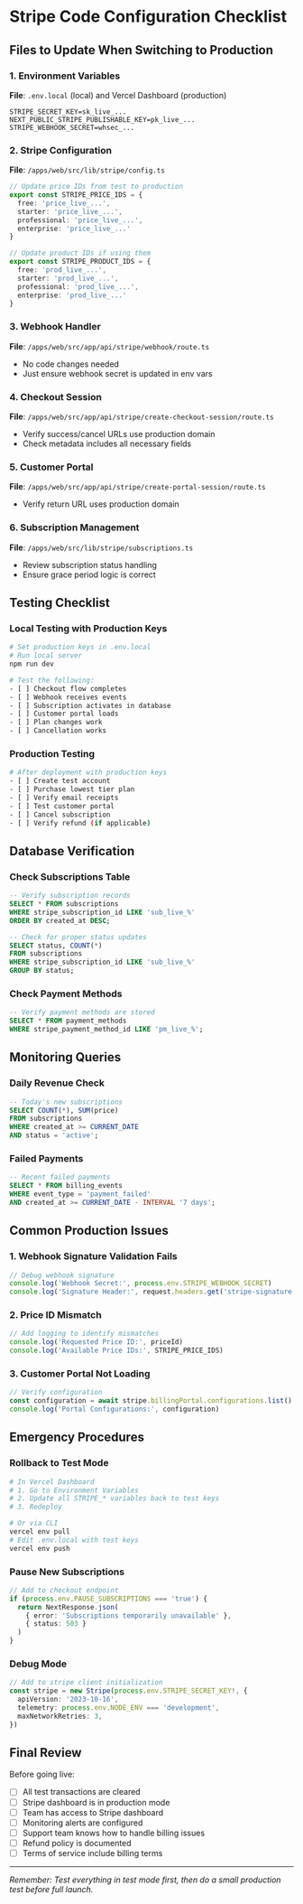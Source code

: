 # Stripe Code Configuration Checklist

## Files to Update When Switching to Production

### 1. Environment Variables
**File**: `.env.local` (local) and Vercel Dashboard (production)
```env
STRIPE_SECRET_KEY=sk_live_...
NEXT_PUBLIC_STRIPE_PUBLISHABLE_KEY=pk_live_...
STRIPE_WEBHOOK_SECRET=whsec_...
```

### 2. Stripe Configuration
**File**: `/apps/web/src/lib/stripe/config.ts`
```typescript
// Update price IDs from test to production
export const STRIPE_PRICE_IDS = {
  free: 'price_live_...',
  starter: 'price_live_...',
  professional: 'price_live_...',
  enterprise: 'price_live_...'
}

// Update product IDs if using them
export const STRIPE_PRODUCT_IDS = {
  free: 'prod_live_...',
  starter: 'prod_live_...',
  professional: 'prod_live_...',
  enterprise: 'prod_live_...'
}
```

### 3. Webhook Handler
**File**: `/apps/web/src/app/api/stripe/webhook/route.ts`
- No code changes needed
- Just ensure webhook secret is updated in env vars

### 4. Checkout Session
**File**: `/apps/web/src/app/api/stripe/create-checkout-session/route.ts`
- Verify success/cancel URLs use production domain
- Check metadata includes all necessary fields

### 5. Customer Portal
**File**: `/apps/web/src/app/api/stripe/create-portal-session/route.ts`
- Verify return URL uses production domain

### 6. Subscription Management
**File**: `/apps/web/src/lib/stripe/subscriptions.ts`
- Review subscription status handling
- Ensure grace period logic is correct

## Testing Checklist

### Local Testing with Production Keys
```bash
# Set production keys in .env.local
# Run local server
npm run dev

# Test the following:
- [ ] Checkout flow completes
- [ ] Webhook receives events
- [ ] Subscription activates in database
- [ ] Customer portal loads
- [ ] Plan changes work
- [ ] Cancellation works
```

### Production Testing
```bash
# After deployment with production keys
- [ ] Create test account
- [ ] Purchase lowest tier plan
- [ ] Verify email receipts
- [ ] Test customer portal
- [ ] Cancel subscription
- [ ] Verify refund (if applicable)
```

## Database Verification

### Check Subscriptions Table
```sql
-- Verify subscription records
SELECT * FROM subscriptions 
WHERE stripe_subscription_id LIKE 'sub_live_%'
ORDER BY created_at DESC;

-- Check for proper status updates
SELECT status, COUNT(*) 
FROM subscriptions 
WHERE stripe_subscription_id LIKE 'sub_live_%'
GROUP BY status;
```

### Check Payment Methods
```sql
-- Verify payment methods are stored
SELECT * FROM payment_methods
WHERE stripe_payment_method_id LIKE 'pm_live_%';
```

## Monitoring Queries

### Daily Revenue Check
```sql
-- Today's new subscriptions
SELECT COUNT(*), SUM(price) 
FROM subscriptions 
WHERE created_at >= CURRENT_DATE
AND status = 'active';
```

### Failed Payments
```sql
-- Recent failed payments
SELECT * FROM billing_events
WHERE event_type = 'payment_failed'
AND created_at >= CURRENT_DATE - INTERVAL '7 days';
```

## Common Production Issues

### 1. Webhook Signature Validation Fails
```typescript
// Debug webhook signature
console.log('Webhook Secret:', process.env.STRIPE_WEBHOOK_SECRET)
console.log('Signature Header:', request.headers.get('stripe-signature'))
```

### 2. Price ID Mismatch
```typescript
// Add logging to identify mismatches
console.log('Requested Price ID:', priceId)
console.log('Available Price IDs:', STRIPE_PRICE_IDS)
```

### 3. Customer Portal Not Loading
```typescript
// Verify configuration
const configuration = await stripe.billingPortal.configurations.list()
console.log('Portal Configurations:', configuration)
```

## Emergency Procedures

### Rollback to Test Mode
```bash
# In Vercel Dashboard
# 1. Go to Environment Variables
# 2. Update all STRIPE_* variables back to test keys
# 3. Redeploy

# Or via CLI
vercel env pull
# Edit .env.local with test keys
vercel env push
```

### Pause New Subscriptions
```typescript
// Add to checkout endpoint
if (process.env.PAUSE_SUBSCRIPTIONS === 'true') {
  return NextResponse.json(
    { error: 'Subscriptions temporarily unavailable' },
    { status: 503 }
  )
}
```

### Debug Mode
```typescript
// Add to stripe client initialization
const stripe = new Stripe(process.env.STRIPE_SECRET_KEY!, {
  apiVersion: '2023-10-16',
  telemetry: process.env.NODE_ENV === 'development',
  maxNetworkRetries: 3,
})
```

## Final Review

Before going live:
- [ ] All test transactions are cleared
- [ ] Stripe dashboard is in production mode
- [ ] Team has access to Stripe dashboard
- [ ] Monitoring alerts are configured
- [ ] Support team knows how to handle billing issues
- [ ] Refund policy is documented
- [ ] Terms of service include billing terms

---

*Remember: Test everything in test mode first, then do a small production test before full launch.*
